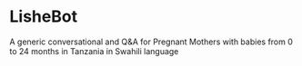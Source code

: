 # LisheBot
A generic conversational and Q&amp;A for Pregnant Mothers with babies from 0 to 24 months in Tanzania in Swahili language
